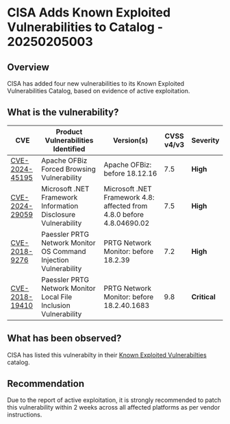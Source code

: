 # CISA Adds Known Exploited Vulnerabilities to Catalog - 20250205003

## Overview

CISA has added four new vulnerabilities to its Known Exploited Vulnerabilities Catalog, based on evidence of active exploitation.

## What is the vulnerability?

| CVE                                                               | Product Vulnerabilities Identified                               | Version(s)                                                            | CVSS v4/v3 | Severity     |
| ----------------------------------------------------------------- | ---------------------------------------------------------------- | --------------------------------------------------------------------- | ---------- | ------------ |
| [CVE-2024-45195](https://nvd.nist.gov/vuln/detail/CVE-2024-45195) | Apache OFBiz Forced Browsing Vulnerability                       | Apache OFBiz: before 18.12.16                                         | 7.5        | **High**     |
| [CVE-2024-29059](https://nvd.nist.gov/vuln/detail/CVE-2024-29059) | Microsoft .NET Framework Information Disclosure Vulnerability    | Microsoft .NET Framework 4.8: affected from 4.8.0 before 4.8.04690.02 | 7.5        | **High**     |
| [CVE-2018-9276](https://nvd.nist.gov/vuln/detail/CVE-2018-9276)   | Paessler PRTG Network Monitor OS Command Injection Vulnerability | PRTG Network Monitor: before 18.2.39                                  | 7.2        | **High**     |
| [CVE-2018-19410](https://nvd.nist.gov/vuln/detail/CVE-2018-19410) | Paessler PRTG Network Monitor Local File Inclusion Vulnerability | PRTG Network Monitor: before 18.2.40.1683                             | 9.8        | **Critical** |

## What has been observed?

CISA has listed this vulnerabilty in their [Known Exploited Vulnerabilties](https://www.cisa.gov/known-exploited-vulnerabilities-catalog) catalog.

## Recommendation

Due to the report of active exploitation, it is strongly recommended to patch this vulnerability within 2 weeks across all affected platforms as per vendor instructions.
